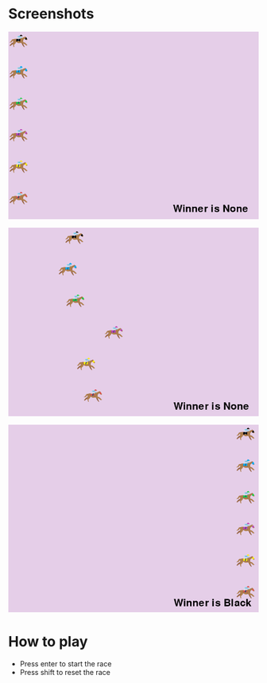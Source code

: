 # Screenshots
![](https://github.com/atasoya/Python-HorseRace/blob/master/photos/ss1.PNG)

![](https://github.com/atasoya/Python-HorseRace/blob/master/photos/ss2.PNG)

![](https://github.com/atasoya/Python-HorseRace/blob/master/photos/ss3.PNG)

# How to play
 - Press enter to start the race
 - Press shift to reset the race
